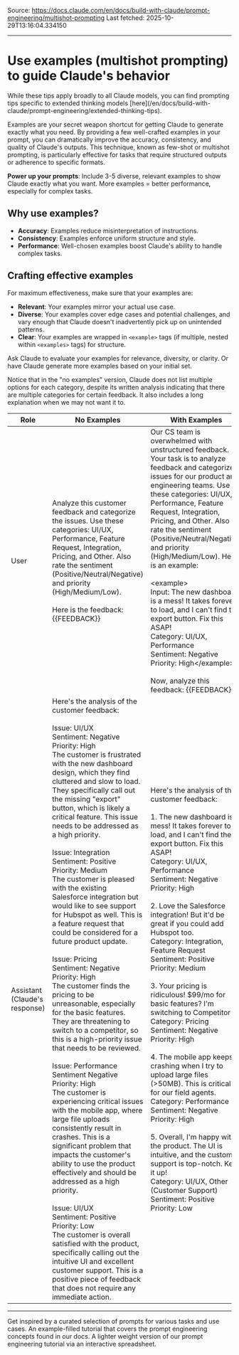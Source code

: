 Source: https://docs.claude.com/en/docs/build-with-claude/prompt-engineering/multishot-prompting
Last fetched: 2025-10-29T13:16:04.334150

---

# Use examples (multishot prompting) to guide Claude's behavior

<Note>
  While these tips apply broadly to all Claude models, you can find prompting tips specific to extended thinking models [here](/en/docs/build-with-claude/prompt-engineering/extended-thinking-tips).
</Note>

Examples are your secret weapon shortcut for getting Claude to generate exactly what you need. By providing a few well-crafted examples in your prompt, you can dramatically improve the accuracy, consistency, and quality of Claude's outputs.
This technique, known as few-shot or multishot prompting, is particularly effective for tasks that require structured outputs or adherence to specific formats.

<Tip>**Power up your prompts**: Include 3-5 diverse, relevant examples to show Claude exactly what you want. More examples = better performance, especially for complex tasks.</Tip>

## Why use examples?

* **Accuracy**: Examples reduce misinterpretation of instructions.
* **Consistency**: Examples enforce uniform structure and style.
* **Performance**: Well-chosen examples boost Claude's ability to handle complex tasks.

## Crafting effective examples

For maximum effectiveness, make sure that your examples are:

* **Relevant**: Your examples mirror your actual use case.
* **Diverse**: Your examples cover edge cases and potential challenges, and vary enough that Claude doesn't inadvertently pick up on unintended patterns.
* **Clear**: Your examples are wrapped in `<example>` tags (if multiple, nested within `<examples>` tags) for structure.

<Tip>Ask Claude to evaluate your examples for relevance, diversity, or clarity. Or have Claude generate more examples based on your initial set.</Tip>

<Accordion title="Example: Analyzing customer feedback">
  Notice that in the "no examples" version, Claude does not list multiple options for each category, despite its written analysis indicating that there are multiple categories for certain feedback. It also includes a long explanation when we may not want it to.

  | Role                          | No Examples                                                                                                                                                                                                                                                                                                                                                                                                                                                                                                                                                                                                                                                                                                                                                                                                                                                                                                                                                                                                                                                                                                                                                                                                                                                                                                                                                                                                                                                                                                                                                                                       | With Examples                                                                                                                                                                                                                                                                                                                                                                                                                                                                                                                                                                                                                                                                                                                                                                                                                                                                                                                                                                                                                                      |
  | ----------------------------- | ------------------------------------------------------------------------------------------------------------------------------------------------------------------------------------------------------------------------------------------------------------------------------------------------------------------------------------------------------------------------------------------------------------------------------------------------------------------------------------------------------------------------------------------------------------------------------------------------------------------------------------------------------------------------------------------------------------------------------------------------------------------------------------------------------------------------------------------------------------------------------------------------------------------------------------------------------------------------------------------------------------------------------------------------------------------------------------------------------------------------------------------------------------------------------------------------------------------------------------------------------------------------------------------------------------------------------------------------------------------------------------------------------------------------------------------------------------------------------------------------------------------------------------------------------------------------------------------------- | -------------------------------------------------------------------------------------------------------------------------------------------------------------------------------------------------------------------------------------------------------------------------------------------------------------------------------------------------------------------------------------------------------------------------------------------------------------------------------------------------------------------------------------------------------------------------------------------------------------------------------------------------------------------------------------------------------------------------------------------------------------------------------------------------------------------------------------------------------------------------------------------------------------------------------------------------------------------------------------------------------------------------------------------------- |
  | User                          | Analyze this customer feedback and categorize the issues. Use these categories: UI/UX, Performance, Feature Request, Integration, Pricing, and Other. Also rate the sentiment (Positive/Neutral/Negative) and priority (High/Medium/Low).<br /><br />Here is the feedback: \{\{FEEDBACK}}                                                                                                                                                                                                                                                                                                                                                                                                                                                                                                                                                                                                                                                                                                                                                                                                                                                                                                                                                                                                                                                                                                                                                                                                                                                                                                         | Our CS team is overwhelmed with unstructured feedback. Your task is to analyze feedback and categorize issues for our product and engineering teams. Use these categories: UI/UX, Performance, Feature Request, Integration, Pricing, and Other. Also rate the sentiment (Positive/Neutral/Negative) and priority (High/Medium/Low). Here is an example:<br /><br />\<example><br />Input: The new dashboard is a mess! It takes forever to load, and I can't find the export button. Fix this ASAP!<br />Category: UI/UX, Performance<br />Sentiment: Negative<br />Priority: High\</example><br /><br />Now, analyze this feedback: \{\{FEEDBACK}}                                                                                                                                                                                                                                                                                                                                                                                               |
  | Assistant (Claude's response) | Here's the analysis of the customer feedback:<br /><br />Issue: UI/UX<br />Sentiment: Negative<br />Priority: High<br />The customer is frustrated with the new dashboard design, which they find cluttered and slow to load. They specifically call out the missing "export" button, which is likely a critical feature. This issue needs to be addressed as a high priority.<br /><br />Issue: Integration<br />Sentiment: Positive<br />Priority: Medium<br />The customer is pleased with the existing Salesforce integration but would like to see support for Hubspot as well. This is a feature request that could be considered for a future product update.<br /><br />Issue: Pricing<br />Sentiment: Negative<br />Priority: High<br />The customer finds the pricing to be unreasonable, especially for the basic features. They are threatening to switch to a competitor, so this is a high-priority issue that needs to be reviewed.<br /><br />Issue: Performance<br />Sentiment Negative<br />Priority: High<br />The customer is experiencing critical issues with the mobile app, where large file uploads consistently result in crashes. This is a significant problem that impacts the customer's ability to use the product effectively and should be addressed as a high priority.<br /><br />Issue: UI/UX<br />Sentiment: Positive<br />Priority: Low<br />The customer is overall satisfied with the product, specifically calling out the intuitive UI and excellent customer support. This is a positive piece of feedback that does not require any immediate action. | Here's the analysis of the customer feedback:<br /><br />1. The new dashboard is a mess! It takes forever to load, and I can't find the export button. Fix this ASAP!<br />Category: UI/UX, Performance<br />Sentiment: Negative<br />Priority: High<br /><br />2. Love the Salesforce integration! But it'd be great if you could add Hubspot too.<br />Category: Integration, Feature Request<br />Sentiment: Positive<br />Priority: Medium<br /><br />3. Your pricing is ridiculous! \$99/mo for basic features? I'm switching to Competitor X.<br />Category: Pricing<br />Sentiment: Negative<br />Priority: High<br /><br />4. The mobile app keeps crashing when I try to upload large files (>50MB). This is critical for our field agents.<br />Category: Performance<br />Sentiment: Negative<br />Priority: High<br /><br />5. Overall, I'm happy with the product. The UI is intuitive, and the customer support is top-notch. Keep it up!<br />Category: UI/UX, Other (Customer Support)<br />Sentiment: Positive<br />Priority: Low |
</Accordion>

***

<CardGroup cols={3}>
  <Card title="Prompt library" icon="link" href="/en/resources/prompt-library/library">
    Get inspired by a curated selection of prompts for various tasks and use cases.
  </Card>

  <Card title="GitHub prompting tutorial" icon="link" href="https://github.com/anthropics/prompt-eng-interactive-tutorial">
    An example-filled tutorial that covers the prompt engineering concepts found in our docs.
  </Card>

  <Card title="Google Sheets prompting tutorial" icon="link" href="https://docs.google.com/spreadsheets/d/19jzLgRruG9kjUQNKtCg1ZjdD6l6weA6qRXG5zLIAhC8">
    A lighter weight version of our prompt engineering tutorial via an interactive spreadsheet.
  </Card>
</CardGroup>